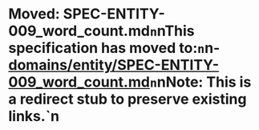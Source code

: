 ﻿# Moved: SPEC-ENTITY-009_word_count.md`n`nThis specification has moved to:`n`n- [domains/entity/SPEC-ENTITY-009_word_count.md](./domains/entity/SPEC-ENTITY-009_word_count.md)`n`nNote: This is a redirect stub to preserve existing links.`n
